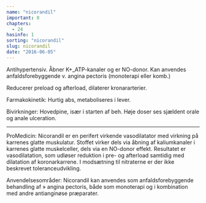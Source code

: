 ```yaml
---
name: "nicorandil"
important: 0
chapters:
  - 24
hasinfo: 1
sorting: "nicorandil"
slug: nicorandil
date: "2016-06-05"
---
```


Antihypertensiv. Åbner K+\_ATP-kanaler og er NO-donor. Kan anvendes
anfaldsforebyggende v. angina pectoris (monoterapi eller komb.)

Reducerer preload og afterload, dilaterer kronararterier.

Farmakokinetik: Hurtig abs, metaboliseres i lever.

Bivirkninger: Hovedpine, især i starten af beh. Høje doser ses sjældent orale og
anale ulceration.

<hr>

ProMedicin: Nicorandil er en perifert virkende vasodilatator med virkning på
karrenes glatte muskulatur. Stoffet virker dels via åbning af kaliumkanaler i
karrenes glatte muskelceller, dels via en NO-donor effekt. Resultatet er
vasodilatation, som udløser reduktion i pre- og afterload samtidig med
dilatation af koronarkarrene. I modsætning til nitraterne er der ikke beskrevet
toleranceudvikling.

Anvendelsesområder: Nicorandil kan anvendes som anfaldsforebyggende behandling
af » angina pectoris, både som monoterapi og i kombination med andre
antianginøse præparater.

